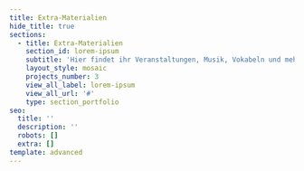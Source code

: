 ```yaml
---
title: Extra-Materialien
hide_title: true
sections:
  - title: Extra-Materialien
    section_id: lorem-ipsum
    subtitle: 'Hier findet ihr Veranstaltungen, Musik, Vokabeln und mehr!'
    layout_style: mosaic
    projects_number: 3
    view_all_label: lorem-ipsum
    view_all_url: '#'
    type: section_portfolio
seo:
  title: ''
  description: ''
  robots: []
  extra: []
template: advanced
---
```

